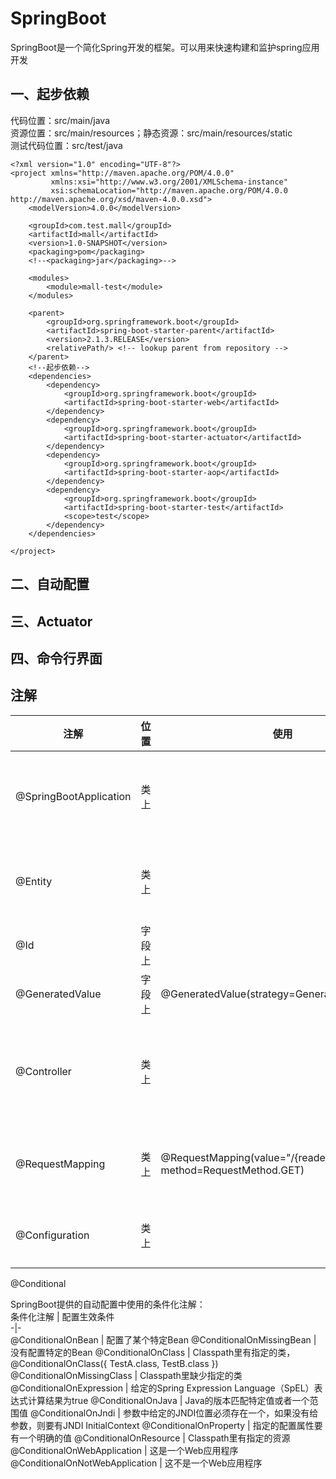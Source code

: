 # SpringBoot
SpringBoot是一个简化Spring开发的框架。可以用来快速构建和监护spring应用开发
## 一、起步依赖
代码位置：src/main/java  
资源位置：src/main/resources；静态资源：src/main/resources/static  
测试代码位置：src/test/java  
```
<?xml version="1.0" encoding="UTF-8"?>
<project xmlns="http://maven.apache.org/POM/4.0.0"
         xmlns:xsi="http://www.w3.org/2001/XMLSchema-instance"
         xsi:schemaLocation="http://maven.apache.org/POM/4.0.0 http://maven.apache.org/xsd/maven-4.0.0.xsd">
    <modelVersion>4.0.0</modelVersion>

    <groupId>com.test.mall</groupId>
    <artifactId>mall</artifactId>
    <version>1.0-SNAPSHOT</version>
    <packaging>pom</packaging>
	<!--<packaging>jar</packaging>-->

    <modules>
        <module>mall-test</module>
    </modules>

    <parent>
        <groupId>org.springframework.boot</groupId>
        <artifactId>spring-boot-starter-parent</artifactId>
        <version>2.1.3.RELEASE</version>
        <relativePath/> <!-- lookup parent from repository -->
    </parent>
	<!--起步依赖-->
    <dependencies>
        <dependency>
            <groupId>org.springframework.boot</groupId>
            <artifactId>spring-boot-starter-web</artifactId>
        </dependency>
        <dependency>
            <groupId>org.springframework.boot</groupId>
            <artifactId>spring-boot-starter-actuator</artifactId>
        </dependency>
        <dependency>
            <groupId>org.springframework.boot</groupId>
            <artifactId>spring-boot-starter-aop</artifactId>
        </dependency>
        <dependency>
            <groupId>org.springframework.boot</groupId>
            <artifactId>spring-boot-starter-test</artifactId>
            <scope>test</scope>
        </dependency>
    </dependencies>

</project>
```

## 二、自动配置

## 三、Actuator

## 四、命令行界面

## 注解
注解 | 位置 | 使用 | 作用  
-|-|-|-  
@SpringBootApplication | 类上 |  | 开启Spring的组件扫描和SpringBoot的自动配置功能
@Entity | 类上 |  | 表明它是一个JPA（java持久化接口）实体
@Id | 字段上 |  | 说明这个字段是实体的唯一标识
@GeneratedValue | 字段上 | @GeneratedValue(strategy=GenerationType.AUTO) | 这个字段的值是自动生成的
@Controller | 类上 |  | 这样组件扫描会自动将其注册为Spring应用程序上下文里的一个Bean
@RequestMapping | 类上 | @RequestMapping(value="/{reader}", method=RequestMethod.GET) | 将其中所有的处理器方法都映射到了“/”这个URL路径上
@Configuration | 类上 |  | 从其他配置类里导入了一些额外配置
@Conditional 
  
SpringBoot提供的自动配置中使用的条件化注解：  
条件化注解 | 配置生效条件  
-|-  
@ConditionalOnBean | 配置了某个特定Bean
@ConditionalOnMissingBean | 没有配置特定的Bean
@ConditionalOnClass | Classpath里有指定的类，@ConditionalOnClass({ TestA.class, TestB.class })
@ConditionalOnMissingClass | Classpath里缺少指定的类
@ConditionalOnExpression | 给定的Spring Expression Language（SpEL）表达式计算结果为true
@ConditionalOnJava | Java的版本匹配特定值或者一个范围值
@ConditionalOnJndi | 参数中给定的JNDI位置必须存在一个，如果没有给参数，则要有JNDI
InitialContext
@ConditionalOnProperty | 指定的配置属性要有一个明确的值
@ConditionalOnResource | Classpath里有指定的资源
@ConditionalOnWebApplication | 这是一个Web应用程序
@ConditionalOnNotWebApplication | 这不是一个Web应用程序
